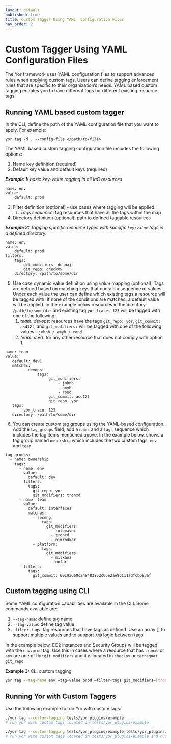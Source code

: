 ```yaml
---
layout: default
published: true
title: Custom Tagger Using YAML  Configuration Files
nav_order: 2
---
```

# Custom Tagger Using YAML Configuration Files

The Yor framework uses YAML configuration files to support advanced rules when applying custom tags.
Users can define tagging enforcement rules that are specific to their organization’s needs. 
YAML based custom tagging enables you to have different tags for different existing resource tags.

## Running YAML based custom tagger
In the CLI, define the path of the YAML configuration file that you want to apply. For example:

`yor tag -d . --config-file </path/to/file>`

The YAML based custom tagging configuration file includes the following options:
1. Name key definition (required)
2. Default key value and default keys (required)

***Example 1:** basic key-value tagging in all IaC resources*

```
name: env
value: 
    default: prod
```

3. Filter definition (optional) - use cases where tagging will be applied:
    1. *Tags sequence*: tag resources that have all the tags within the map
4. Directory definition (optional): path to defined taggable resources

***Example 2:** Tagging specific resource types with specific `key:value` tags in a defined directory.*
```
name: env
value:
    default: prod
filters:
    tags:
        git_modifiers: donnaj
        git_repo: checkov
    directory: /path/to/some/dir
```

5. Use case dynamic value definition using *value* mapping (optional): Tags are defined based on matching
   keys that contain a sequence of values. Under each value the user can define which existing tags a resource will be 
   tagged with. If none of the conditions are matched, a default value will be applied. In the example below
   resources in the directory `/path/to/some/dir` and existing tag `yor_trace: 123` will 
   be tagged with one of the following:
    1. *team: devops*: resources have the tags `git_repo: yor`, `git_commit: asd12f`, and `git_modifiers:` 
       will be tagged with one of the following values - `johnb / amyh / rond`
    2. *team: dev1*: for any other resource that does not comply with option 1.

```
name: team
value:
   default: dev1
   matches:
        - devops:
              tags:
                   git_modifiers:
                       - johnb
                       - amyh
                       - rond
                   git_commit: asd12f
                   git_repo: yor
   tags:
        yor_trace: 123
   directory: /path/to/some/dir
```
6. You can create custom tag groups using the YAML-based configuration. Add the `tag_groups` field, add a
   `name`, and a `tags` sequence which includes the tag items mentioned above. In the example below, shows a tag group 
   named `ownership` which includes the two custom tags: `env` and `team`.

```
tag_groups:
  - name: ownership
    tags:
      - name: env
        value:
          default: dev
        filters:
          tags:
            git_repo: yor
            git_modifiers: tronxd
      - name: team
        value:
          default: interfaces
          matches:
            - seceng:
                tags:
                  git_modifiers:
                    - rotemavni
                    - tronxd
                    - nimrodkor
            - platform:
                tags:
                  git_modifiers:
                    - milkana
                    - nofar
        filters:
          tags:
            git_commit: 00193660c248483862c06e2ae96111adfcb683af
```

## Custom tagging using CLI

Some YAML configuration capabilities are available in the CLI. Some commands available are:
1. `--tag-name`: define tag name
2. `--tag-value`: define tag value
3. `-filter-tags`: tag resources that have tags as defined. Use an array [] to support multiple values and to support `AND` logic between tags

In the example below, EC2 instances and Security Groups will be tagged with the `env:prod` tag. Use this in cases where a resource that has `tronxd` 
or `amy` are one of the `git_modifiers` and it is located in `checkov` or `terragoat git_repo`.

**Example 3:** CLI custom tagging

```sh
yor tag --tag-name env –tag-value prod –filter-tags git_modifiers=[tronxd,amy];git_repo=[checkov,terragoat]
```

## Running Yor with Custom Taggers
Use the following example to run Yor with custom tags:
```sh
./yor tag --custom-tagging tests/yor_plugins/example
# run yor with custom tags located in tests/yor_plugins/example

./yor tag --custom-tagging tests/yor_plugins/example,tests/yor_plugins/tag_group_example
# run yor with custom tags located in tests/yor_plugins/example and custom taggers located in tests/yor_plugins/tag_group_example
```
